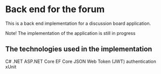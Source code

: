 # Back end for the forum

This is a back end implementation for a discussion board application.

Note! The implementation of the application is still in progress

## The technologies used in the implementation

C#
.NET
ASP.NET Core
EF Core
JSON Web Token (JWT) authentication
xUnit
